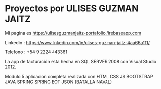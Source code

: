 # Proyectos por ULISES GUZMAN JAITZ

Mi pagina es https://ulisesguzmanjaitz-portafolio.firebaseapp.com

Linkedin : https://www.linkedin.com/in/ulises-guzman-jaitz-4aa66a111/

Telefono : +54 9 2224 443361

La app de facturación esta hecha en SQL SERVER 2008 con Visual Studio 2012.

Modulo 5 aplicacion completa realizada con HTML CSS JS BOOTSTRAP JAVA SPRING SPRING BOT JSON (BATALLA NAVAL)
